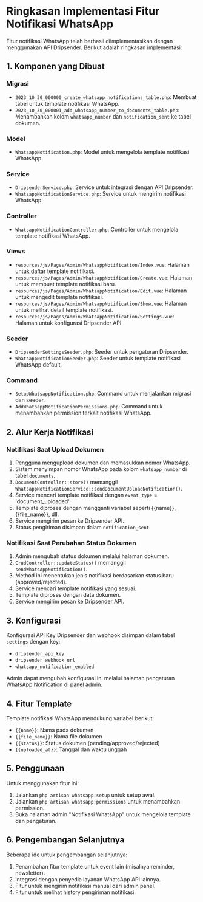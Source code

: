 # Ringkasan Implementasi Fitur Notifikasi WhatsApp

Fitur notifikasi WhatsApp telah berhasil diimplementasikan dengan menggunakan API Dripsender. Berikut adalah ringkasan implementasi:

## 1. Komponen yang Dibuat

### Migrasi
- `2023_10_30_000000_create_whatsapp_notifications_table.php`: Membuat tabel untuk template notifikasi WhatsApp.
- `2023_10_30_000001_add_whatsapp_number_to_documents_table.php`: Menambahkan kolom `whatsapp_number` dan `notification_sent` ke tabel dokumen.

### Model
- `WhatsappNotification.php`: Model untuk mengelola template notifikasi WhatsApp.

### Service
- `DripsenderService.php`: Service untuk integrasi dengan API Dripsender.
- `WhatsappNotificationService.php`: Service untuk mengirim notifikasi WhatsApp.

### Controller
- `WhatsappNotificationController.php`: Controller untuk mengelola template notifikasi WhatsApp.

### Views
- `resources/js/Pages/Admin/WhatsappNotification/Index.vue`: Halaman untuk daftar template notifikasi.
- `resources/js/Pages/Admin/WhatsappNotification/Create.vue`: Halaman untuk membuat template notifikasi baru.
- `resources/js/Pages/Admin/WhatsappNotification/Edit.vue`: Halaman untuk mengedit template notifikasi.
- `resources/js/Pages/Admin/WhatsappNotification/Show.vue`: Halaman untuk melihat detail template notifikasi.
- `resources/js/Pages/Admin/WhatsappNotification/Settings.vue`: Halaman untuk konfigurasi Dripsender API.

### Seeder
- `DripsenderSettingsSeeder.php`: Seeder untuk pengaturan Dripsender.
- `WhatsappNotificationSeeder.php`: Seeder untuk template notifikasi WhatsApp default.

### Command
- `SetupWhatsappNotification.php`: Command untuk menjalankan migrasi dan seeder.
- `AddWhatsappNotificationPermissions.php`: Command untuk menambahkan permission terkait notifikasi WhatsApp.

## 2. Alur Kerja Notifikasi

### Notifikasi Saat Upload Dokumen
1. Pengguna mengupload dokumen dan memasukkan nomor WhatsApp.
2. Sistem menyimpan nomor WhatsApp pada kolom `whatsapp_number` di tabel `documents`.
3. `DocumentController::store()` memanggil `WhatsappNotificationService::sendDocumentUploadNotification()`.
4. Service mencari template notifikasi dengan `event_type` = 'document_uploaded'.
5. Template diproses dengan mengganti variabel seperti {{name}}, {{file_name}}, dll.
6. Service mengirim pesan ke Dripsender API.
7. Status pengiriman disimpan dalam `notification_sent`.

### Notifikasi Saat Perubahan Status Dokumen
1. Admin mengubah status dokumen melalui halaman dokumen.
2. `CrudController::updateStatus()` memanggil `sendWhatsAppNotification()`.
3. Method ini menentukan jenis notifikasi berdasarkan status baru (approved/rejected).
4. Service mencari template notifikasi yang sesuai.
5. Template diproses dengan data dokumen.
6. Service mengirim pesan ke Dripsender API.

## 3. Konfigurasi

Konfigurasi API Key Dripsender dan webhook disimpan dalam tabel `settings` dengan key:
- `dripsender_api_key`
- `dripsender_webhook_url`
- `whatsapp_notification_enabled`

Admin dapat mengubah konfigurasi ini melalui halaman pengaturan WhatsApp Notification di panel admin.

## 4. Fitur Template

Template notifikasi WhatsApp mendukung variabel berikut:
- `{{name}}`: Nama pada dokumen
- `{{file_name}}`: Nama file dokumen
- `{{status}}`: Status dokumen (pending/approved/rejected)
- `{{uploaded_at}}`: Tanggal dan waktu unggah

## 5. Penggunaan

Untuk menggunakan fitur ini:
1. Jalankan `php artisan whatsapp:setup` untuk setup awal.
2. Jalankan `php artisan whatsapp:permissions` untuk menambahkan permission.
3. Buka halaman admin "Notifikasi WhatsApp" untuk mengelola template dan pengaturan.

## 6. Pengembangan Selanjutnya

Beberapa ide untuk pengembangan selanjutnya:
1. Penambahan fitur template untuk event lain (misalnya reminder, newsletter).
2. Integrasi dengan penyedia layanan WhatsApp API lainnya.
3. Fitur untuk mengirim notifikasi manual dari admin panel.
4. Fitur untuk melihat history pengiriman notifikasi. 